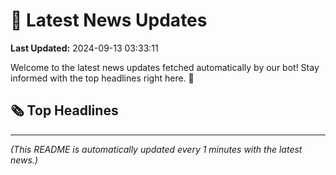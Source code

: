 # 📰 Latest News Updates
**Last Updated:** 2024-09-13 03:33:11

Welcome to the latest news updates fetched automatically by our bot! Stay informed with the top headlines right here. 🚀

## 🗞️ Top Headlines

---
*(This README is automatically updated every 1 minutes with the latest news.)*
